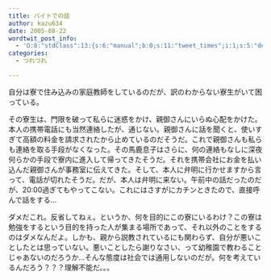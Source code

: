 ```yaml
---
title: バイトでの話
author: kazu634
date: 2005-08-22
wordtwit_post_info:
  - 'O:8:"stdClass":13:{s:6:"manual";b:0;s:11:"tweet_times";i:1;s:5:"delay";i:0;s:7:"enabled";i:1;s:10:"separation";s:2:"60";s:7:"version";s:3:"3.7";s:14:"tweet_template";b:0;s:6:"status";i:2;s:6:"result";a:0:{}s:13:"tweet_counter";i:2;s:13:"tweet_log_ids";a:1:{i:0;i:1977;}s:9:"hash_tags";a:0:{}s:8:"accounts";a:1:{i:0;s:7:"kazu634";}}'
categories:
  - つれづれ

---
```

<div class="section">
<p>
    自分は寮で住み込みの家庭教師をしているのだが、訳のわからない寮生がいて困っている。
</p></p> 
  
<p>
    その寮生は、門限を破って私らに迷惑をかけ、親御さんにいらぬ心配をかけた。本人の携帯電話にも当然連絡したが、通じない。親御さんに話を聞くと、使いすぎて高額の料金を請求されたから止めているのだそうだ。これで親御さんも私らも連絡を取る手段がなくなった。その馬鹿息子はさらに、何の連絡もなしに深夜何らかの手段で寮内に進入して帰ってきたそうだ。それを携帯会社にお金を払い込んだ親御さんが事務室に伝えてきた。そして、本人に弁明に行かせますから言って、電話が切れたそうだ。だが、本人は弁明に来ない。午前中の話だったのだが、20:00過ぎてもやってこない。これにはさすがにカチンときたので、直接呼んで話をする…
</p></p> 
  
<p>
    ダメだこれ。反省してねぇ。というか、何を目的にこの寮にいるわけ？この寮は勉強をするという目的を持った人が集まる場所であって、それ以外のことをするのはダメなんだよ。しかも、親から説教されているにも関わらず、自分が悪いことしたとは思っていない。悪いことしたら謝りなさい、って幼稚園で教わることじゃあないのだろうか…そんな態度は社会では通用しないのだが。何を考えているんだろう？？？理解不能だ。。。
</p>
</div>

